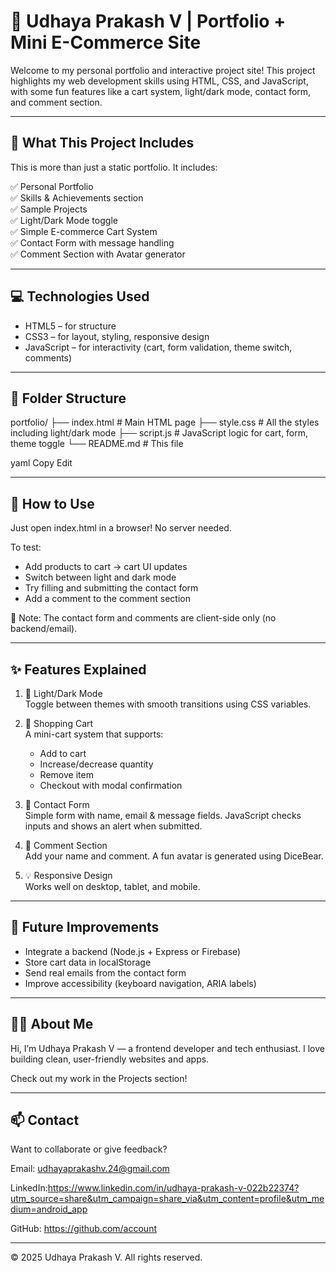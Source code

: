 # 🌟 Udhaya Prakash V | Portfolio + Mini E-Commerce Site

Welcome to my personal portfolio and interactive project site! This project highlights my web development skills using HTML, CSS, and JavaScript, with some fun features like a cart system, light/dark mode, contact form, and comment section.

---

## 🧾 What This Project Includes

This is more than just a static portfolio. It includes:

✅ Personal Portfolio  
✅ Skills & Achievements section  
✅ Sample Projects  
✅ Light/Dark Mode toggle  
✅ Simple E-commerce Cart System  
✅ Contact Form with message handling  
✅ Comment Section with Avatar generator  

---

## 💻 Technologies Used

- HTML5 – for structure
- CSS3 – for layout, styling, responsive design
- JavaScript – for interactivity (cart, form validation, theme switch, comments)

---

## 📂 Folder Structure

portfolio/
├── index.html # Main HTML page
├── style.css # All the styles including light/dark mode
├── script.js # JavaScript logic for cart, form, theme toggle
└── README.md # This file

yaml
Copy
Edit

---

## 🔧 How to Use

Just open index.html in a browser! No server needed.

To test:
- Add products to cart → cart UI updates
- Switch between light and dark mode
- Try filling and submitting the contact form
- Add a comment to the comment section

📝 Note: The contact form and comments are client-side only (no backend/email).

---

## ✨ Features Explained

1. 🎨 Light/Dark Mode  
   Toggle between themes with smooth transitions using CSS variables.

2. 🛒 Shopping Cart  
   A mini-cart system that supports:
   - Add to cart
   - Increase/decrease quantity
   - Remove item
   - Checkout with modal confirmation

3. 📧 Contact Form  
   Simple form with name, email & message fields. JavaScript checks inputs and shows an alert when submitted.

4. 💬 Comment Section  
   Add your name and comment. A fun avatar is generated using DiceBear.

5. 💡 Responsive Design  
   Works well on desktop, tablet, and mobile.

---

## 🚀 Future Improvements

- Integrate a backend (Node.js + Express or Firebase)
- Store cart data in localStorage
- Send real emails from the contact form
- Improve accessibility (keyboard navigation, ARIA labels)

---

## 🙋‍♀️ About Me

Hi, I’m Udhaya Prakash V — a frontend developer and tech enthusiast. I love building clean, user-friendly websites and apps.

Check out my work in the Projects section!

---

## 📫 Contact

Want to collaborate or give feedback?

Email: udhayaprakashv.24@gmail.com

LinkedIn:https://www.linkedin.com/in/udhaya-prakash-v-022b22374?utm_source=share&utm_campaign=share_via&utm_content=profile&utm_medium=android_app

GitHub: https://github.com/account

---

© 2025 Udhaya Prakash V. All rights reserved.
